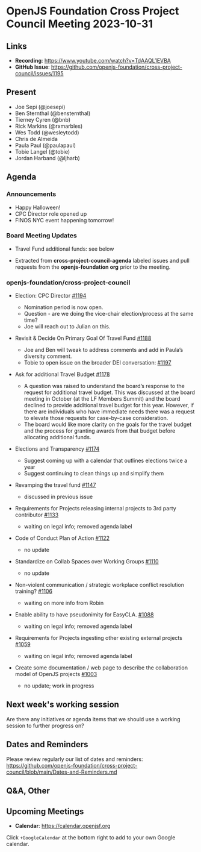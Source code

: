 # OpenJS Foundation Cross Project Council Meeting 2023-10-31

## Links

* **Recording**: https://www.youtube.com/watch?v=TdAAQL1EVBA
* **GitHub Issue**: https://github.com/openjs-foundation/cross-project-council/issues/1195

## Present

* Joe Sepi (@joesepi)
* Ben Sternthal (@bensternthal)
* Tierney Cyren (@bnb)
* Rick Markins (@rxmarbles)
* Wes Todd (@wesleytodd)
* Chris de Almeida
* Paula Paul (@paulapaul)
* Tobie Langel (@tobie)
* Jordan Harband (@ljharb)

## Agenda

### Announcements

* Happy Halloween!
* CPC Director role opened up
* FINOS NYC event happening tomorrow!

### Board Meeting Updates

* Travel Fund additional funds: see below

* Extracted from **cross-project-council-agenda** labeled issues and pull requests from the **openjs-foundation org** prior to the meeting.

### openjs-foundation/cross-project-council

* Election: CPC Director
[#1194](https://github.com/openjs-foundation/cross-project-council/issues/1194)
  * Nomination period is now open.
  * Question - are we doing the vice-chair election/process at the same time?
  * Joe will reach out to Julian on this.

* Revisit & Decide On Primary Goal Of Travel Fund [#1188](https://github.com/openjs-foundation/cross-project-council/issues/1188)
  * Joe and Ben will tweak to address comments and add in Paula’s diversity comment.
  * Tobie to open issue on the broader DEI conversation: [#1197](https://github.com/openjs-foundation/cross-project-council/issues/1197 )

* Ask for additional Travel Budget [#1178](https://github.com/openjs-foundation/cross-project-council/issues/1178)
  * A question was raised to understand the board’s response to the request for additional travel budget. This was discussed at the board meeting in October (at the LF Members Summit) and the board declined to provide additional travel budget for this year. However, if there are individuals who have immediate needs there was a request to elevate those requests for case-by-case consideration. 
  * The board would like more clarity on the goals for the travel budget and the process for granting awards from that budget before allocating additional funds.

* Elections and Transparency [#1174](https://github.com/openjs-foundation/cross-project-council/issues/1174)
  * Suggest coming up with a calendar that outlines elections twice a year
  * Suggest continuing to clean things up and simplify them

* Revamping the travel fund [#1147](https://github.com/openjs-foundation/cross-project-council/issues/1147)
  * discussed in previous issue

* Requirements for Projects releasing internal projects to 3rd party contributor [#1133](https://github.com/openjs-foundation/cross-project-council/issues/1133)
  * waiting on legal info; removed agenda label

* Code of Conduct Plan of Action [#1122](https://github.com/openjs-foundation/cross-project-council/issues/1122)
  * no update

* Standardize on Collab Spaces over Working Groups [#1110](https://github.com/openjs-foundation/cross-project-council/issues/1110)
  * no update

* Non-violent communication / strategic workplace conflict resolution training? [#1106](https://github.com/openjs-foundation/cross-project-council/issues/1106)
  * waiting on more info from Robin

* Enable ability to have pseudonimity for EasyCLA. [#1088](https://github.com/openjs-foundation/cross-project-council/issues/1088)
  * waiting on legal info; removed agenda label

* Requirements for Projects ingesting other existing external projects [#1059](https://github.com/openjs-foundation/cross-project-council/issues/1059)
  * waiting on legal info; removed agenda label

* Create some documentation / web page to describe the collaboration model of OpenJS projects [#1003](https://github.com/openjs-foundation/cross-project-council/issues/1003)
  * no update; work in progress

## Next week's working session

Are there any initiatives or agenda items that we should use a working session to further progress on?

## Dates and Reminders

Please review regularly our list of dates and reminders:
https://github.com/openjs-foundation/cross-project-council/blob/main/Dates-and-Reminders.md

## Q&A, Other

## Upcoming Meetings

* **Calendar**: <https://calendar.openjsf.org>

Click `+GoogleCalendar` at the bottom right to add to your own Google calendar.
